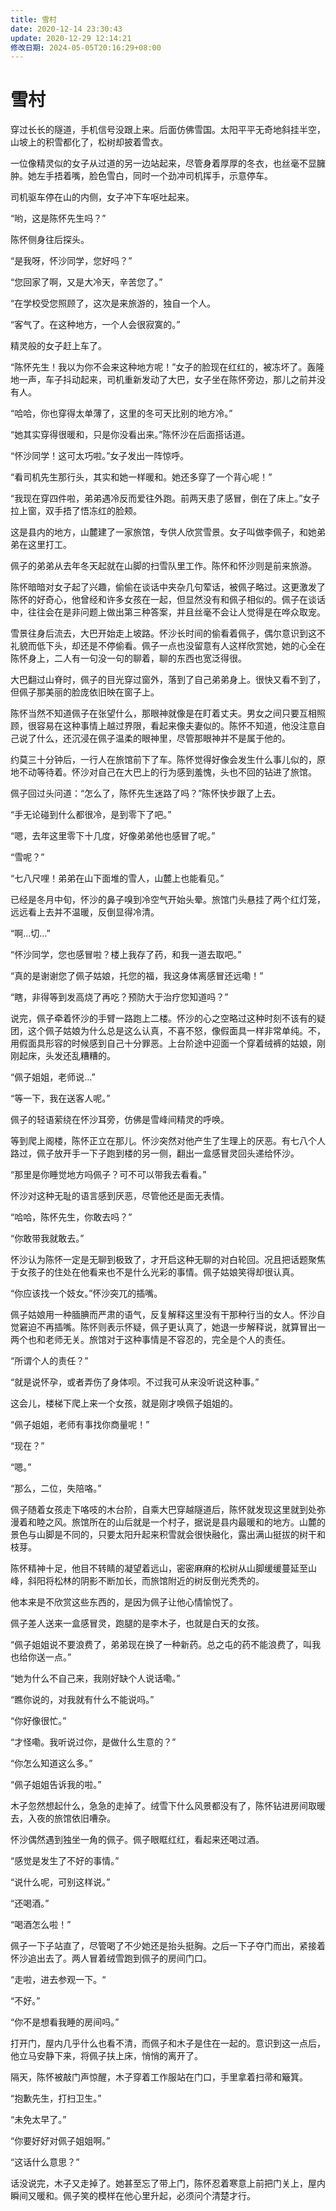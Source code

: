 ```yaml
---
title: 雪村
date: 2020-12-14 23:30:43
update: 2020-12-29 12:14:21
修改日期: 2024-05-05T20:16:29+08:00
---
```


# 雪村

穿过长长的隧道，手机信号没跟上来。后面仿佛雪国。太阳平平无奇地斜挂半空，山坡上的积雪都化了，松树却披着雪衣。

一位像精灵似的女子从过道的另一边站起来，尽管身着厚厚的冬衣，也丝毫不显臃肿。她左手捂着嘴，脸色雪白，同时一个劲冲司机挥手，示意停车。

司机驱车停在山的内侧，女子冲下车呕吐起来。

“哟，这是陈怀先生吗？”

陈怀侧身往后探头。

“是我呀，怀沙同学，您好吗？”

“您回家了啊，又是大冷天，辛苦您了。”

“在学校受您照顾了，这次是来旅游的，独自一个人。

“客气了。在这种地方，一个人会很寂寞的。”

精灵般的女子赶上车了。

“陈怀先生！我以为你不会来这种地方呢！”女子的脸现在红红的，被冻坏了。轰隆地一声，车子抖动起来，司机重新发动了大巴，女子坐在陈怀旁边，那儿之前并没有人。

“哈哈，你也穿得太单薄了，这里的冬可天比别的地方冷。”

“她其实穿得很暖和，只是你没看出来。”陈怀沙在后面搭话道。

“怀沙同学！这可太巧啦。”女子发出一阵惊呼。

“看司机先生那行头，其实和她一样暖和。她还多穿了一个背心呢！”

“我现在穿四件啦，弟弟遇冷反而爱往外跑。前两天患了感冒，倒在了床上。”女子拉上窗，双手捂了悟冻红的脸颊。

这是县内的地方，山麓建了一家旅馆，专供人欣赏雪景。女子叫做李佩子，和她弟弟在这里打工。

佩子的弟弟从去年冬天起就在山脚的扫雪队里工作。陈怀和怀沙则是前来旅游。

陈怀暗暗对女子起了兴趣，偷偷在谈话中夹杂几句荤话，被佩子略过。这更激发了陈怀的好奇心，他曾经和许多女孩在一起，但显然没有和佩子相似的。佩子在谈话中，往往会在是非问题上做出第三种答案，并且丝毫不会让人觉得是在哗众取宠。

雪景往身后流去，大巴开始走上坡路。怀沙长时间的偷看着佩子，偶尔意识到这不礼貌而低下头，却还是不停偷看。佩子一点也没留意有人这样欣赏她，她的心全在陈怀身上，二人有一句没一句的聊着，聊的东西也宽泛得很。

大巴翻过山脊时，佩子的目光穿过窗外，落到了自己弟弟身上。很快又看不到了，但佩子那美丽的脸庞依旧映在窗子上。

陈怀当然不知道佩子在张望什么，那眼神就像是在盯着丈夫。男女之间只要互相照顾，很容易在这种事情上越过界限，看起来像夫妻似的。陈怀不知道，他没注意自己说了什么，还沉浸在佩子温柔的眼神里，尽管那眼神并不是属于他的。

约莫三十分钟后，一行人在旅馆前下了车。陈怀觉得好像会发生什么事儿似的，原地不动等待着。怀沙对自己在大巴上的行为感到羞愧，头也不回的钻进了旅馆。

佩子回过头问道：“怎么了，陈怀先生迷路了吗？”陈怀快步跟了上去。

“手无论碰到什么都很冷，是到零下了吧。”

“嗯，去年这里零下十几度，好像弟弟他也感冒了呢。”

“雪呢？”

“七八尺哩！弟弟在山下面堆的雪人，山麓上也能看见。”

已经是冬月中旬，怀沙的鼻子嗅到冷空气开始头晕。旅馆门头悬挂了两个红灯笼，远远看上去并不温暖，反倒显得冷清。

“啊…切…”

“怀沙同学，您也感冒啦？楼上我存了药，和我一道去取吧。”

“真的是谢谢您了佩子姑娘，托您的福，我这身体离感冒还远嘞！”

“瞎，非得等到发高烧了再吃？预防大于治疗您知道吗？”

说完，佩子牵着怀沙的手臂一路跑上二楼。怀沙的心之空略过这种时刻不该有的疑团，这个佩子姑娘为什么总是这么认真，不喜不怒，像假面具一样非常单纯。不，用假面具形容的时候感到自己十分罪恶。上台阶途中迎面一个穿着绒裤的姑娘，刚刚起床，头发还乱糟糟的。

“佩子姐姐，老师说…”

“等一下，我在送客人呢。”

佩子的轻语萦绕在怀沙耳旁，仿佛是雪峰间精灵的呼唤。

等到爬上阁楼，陈怀正立在那儿。怀沙突然对他产生了生理上的厌恶。有七八个人路过，佩子放开手一下子跑到楼的另一侧，翻出一盒感冒灵回头递给怀沙。

“那里是你睡觉地方吗佩子？可不可以带我去看看。”

怀沙对这种无耻的语言感到厌恶，尽管他还是面无表情。

“哈哈，陈怀先生，你敢去吗？”

“你敢带我就敢去。”

怀沙认为陈怀一定是无聊到极致了，才开启这种无聊的对白轮回。况且把话题聚焦于女孩子的住处在他看来也不是什么光彩的事情。佩子姑娘笑得却很认真。

“你应该找一个妓女。”怀沙突兀的插嘴。

佩子姑娘用一种腼腆而严肃的语气，反复解释这里没有干那种行当的女人。怀沙自觉窘迫不再插嘴。陈怀则表示怀疑，佩子更认真了，她退一步解释说，就算冒出一两个也和老师无关。旅馆对于这种事情是不容忍的，完全是个人的责任。

“所谓个人的责任？”

“就是说怀孕，或者弄伤了身体呗。不过我可从来没听说这种事。”

这会儿，楼梯下爬上来一个女孩，就是刚才唤佩子姐姐的。

“佩子姐姐，老师有事找你商量呢！”

“现在？”

“嗯。”

“那么，二位，失陪咯。”

佩子随着女孩走下咯吱的木台阶，自乘大巴穿越隧道后，陈怀就发现这里就到处弥漫着和睦之风。旅馆所在的山后就是一个村子，据说是县内最暖和的地方。山麓的景色与山脚是不同的，只要太阳升起来积雪就会很快融化，露出满山挺拔的树干和枝芽。

陈怀精神十足，他目不转睛的凝望着远山，密密麻麻的松树从山脚缓缓蔓延至山峰，斜阳将松林的阴影不断加长，而旅馆附近的树反倒光秃秃的。

他本来是不欣赏这些东西的，是因为佩子让他心情愉悦了。

佩子差人送来一盒感冒灵，跑腿的是李木子，也就是白天的女孩。

“佩子姐姐说不要浪费了，弟弟现在换了一种新药。总之屯的药不能浪费了，叫我也给你送一点。”

“她为什么不自己来，我刚好缺个人说话嘞。”

“瞧你说的，对我就有什么不能说吗。”

“你好像很忙。”

“才怪嘞。我听说过你，是做什么生意的？”

“你怎么知道这么多。”

“佩子姐姐告诉我的啦。”

木子忽然想起什么，急急的走掉了。绒雪下什么风景都没有了，陈怀钻进房间取暖去，入夜的旅馆依旧嘈杂。

怀沙偶然遇到独坐一角的佩子。佩子眼眶红红，看起来还喝过酒。

“感觉是发生了不好的事情。”

“说什么呢，可别这样说。”

“还喝酒。”

“喝酒怎么啦！”

佩子一下子站直了，尽管喝了不少她还是抬头挺胸。之后一下子夺门而出，紧接着怀沙追出去了。两人冒着绒雪跑到佩子的房间门口。

“走啦，进去参观一下。“

“不好。”

“你不是想看我睡的房间吗。”

打开门，屋内几乎什么也看不清，而佩子和木子是住在一起的。意识到这一点后，他立马安静下来，将佩子扶上床，悄悄的离开了。

隔天，陈怀被敲门声惊醒，木子穿着工作服站在门口，手里拿着扫帚和簸箕。

“抱歉先生，打扫卫生。”

“未免太早了。”

“你要好好对佩子姐姐啊。”

“这话什么意思？”

话没说完，木子又走掉了。她甚至忘了带上门，陈怀忍着寒意上前把门关上，屋内瞬间又暖和。佩子笑的模样在他心里升起，必须问个清楚才行。
